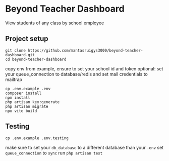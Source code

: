 # Beyond Teacher Dashboard
View students of any class by school employee

## Project setup
`git clone https://github.com/mantasruigys3000/beyond-teacher-dashboard.git`\
`cd beyond-teacher-dashboard`

copy env from example, ensure to set your school id and token
optional: set your queue_connection to database/redis and set mail credentials to mailtrap

`cp .env.example .env`\
`composer install`\
`npm install`\
`php artisan key:generate`\
`php artisan migrate`\
`npx vite build`

## Testing
`cp .env.example .env.testing`

make sure to set your `db_database` to a different database than your `.env`
set `queue_connection` to `sync`
run `php artisan test`



